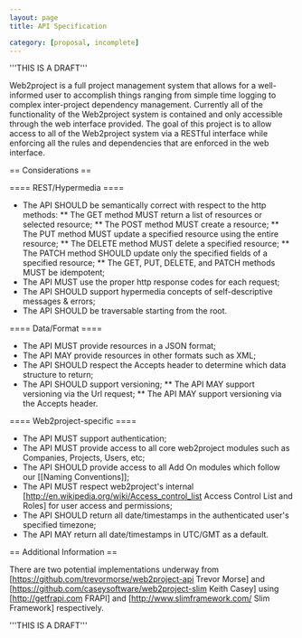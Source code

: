 ```yaml
---
layout: page
title: API Specification

category: [proposal, incomplete]
---
```


'''THIS IS A DRAFT'''

Web2project is a full project management system that allows for a well-informed user to accomplish things ranging from simple time logging to complex inter-project dependency management. Currently all of the functionality of the Web2project system is contained and only accessible through the web interface provided. The goal of this project is to allow access to all of the Web2project system via a RESTful interface while enforcing all the rules and dependencies that are enforced in the web interface.

== Considerations ==

==== REST/Hypermedia ====

*  The API SHOULD be semantically correct with respect to the http methods:
**  The GET method MUST return a list of resources or selected resource;
**  The POST method MUST create a resource;
**  The PUT method MUST update a specified resource using the entire resource;
**  The DELETE method MUST delete a specified resource;
**  The PATCH method SHOULD update only the specified fields of a specified resource;
**  The GET, PUT, DELETE, and PATCH methods MUST be idempotent;
*  The API MUST use the proper http response codes for each request;
*  The API SHOULD support hypermedia concepts of self-descriptive messages & errors;
*  The API SHOULD be traversable starting from the root.

==== Data/Format ====

*  The API MUST provide resources in a JSON format;
*  The API MAY provide resources in other formats such as XML;
*  The API SHOULD respect the Accepts header to determine which data structure to return;
*  The API SHOULD support versioning;
**  The API MAY support versioning via the Url request;
**  The API MAY support versioning via the Accepts header.

==== Web2project-specific ====

*  The API MUST support authentication;
*  The API MUST provide access to all core web2project modules such as Companies, Projects, Users, etc;
*  The API SHOULD provide access to all Add On modules which follow our [[Naming Conventions]];
*  The API MUST respect web2project's internal [http://en.wikipedia.org/wiki/Access_control_list Access Control List and Roles] for user access and permissions;
*  The API SHOULD return all date/timestamps in the authenticated user's specified timezone;
*  The API MAY return all date/timestamps in UTC/GMT as a default.

== Additional Information ==

There are two potential implementations underway from [https://github.com/trevormorse/web2project-api Trevor Morse] and [https://github.com/caseysoftware/web2project-slim Keith Casey] using [http://getfrapi.com FRAPI] and [http://www.slimframework.com/ Slim Framework] respectively.


'''THIS IS A DRAFT'''